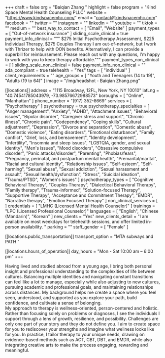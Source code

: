 +++
draft = false
org = "Baiqian Zhang "
highlight = false
program = "Kind Space Mental Health Counseling PLLC"
website = "https://www.kindspacemhc.com/"
email = "contact@kindspacemhc.com"
facebook = ""
twitter = ""
instagram = ""
linkedin = ""
youtube = ""
tiktok = ""
medium = ""
best_way_to_contact = [ "Email", "Website" ]
payment_types = [ "Out-of-network insurance" ]
sliding_scale_clinical = true
payment_info_clinical = """
$275 Initial Psychotherapy Assessment, $225 Individual Therapy, $275 Couples Therapy 
I am out-of-network, but I work with Thrizer to help with OON benefits. Alternatively, I can provide a superbill for reimbursement. Please reach out with any questions, I'm happy to work with you to keep therapy affordable."""
payment_types_non_clinical = [ ]
sliding_scale_non_clinical = false
payment_info_non_clinical = ""
ada_compliant = true
telehealth = "Yes"
tags = [ "individual" ]
client_requirements = ""
age_groups = [ "Youth and Teenagers (14 to 19)", "Adults (19 to 64)" ]
image = "/img/headshot - Baiqian Zhang.png"

[[locations]]
address = "1115 Broadway, 12FL, New York, NY 10010"
latLng = "40.74541785043979, -73.98576672988573"
boroughs = [ "Online", "Manhattan" ]
phone_number = "(917) 352-8669"
services = [ "Psychotherapy" ]
psychotherapy = true
psychotherapy_specialties = [
  "Anger management",
  "Anxiety",
  "ADHD",
  "Attachment issues",
  "Behavioral issues",
  "Bipolar disorder",
  "Caregiver stress and support",
  "Chronic illness",
  "Chronic pain",
  "Codependency",
  "Coping skills",
  "Cultural adjustment",
  "Depression",
  "Divorce and separation",
  "Domestic abuse",
  "Domestic violence",
  "Eating disorders",
  "Emotional disturbance",
  "Family conflict",
  "Grief, loss, and bereavement",
  "Identity development",
  "Infertility",
  "Insomnia and sleep issues",
  "LGBTQIA, gender, and sexual identity",
  "Men's issues",
  "Mood disorders",
  "Obsessive compulsive disorder",
  "Panic attacks/disorder",
  "Parenting",
  "Phobias/fears",
  "Pregnancy, perinatal, and postpartum mental health",
  "Premarital/marital",
  "Racial and cultural identity",
  "Relationship issues",
  "Self-esteem",
  "Self-harming",
  "Sexual abuse",
  "Sexual addiction",
  "Sexual harassment and assault",
  "Sexual health/dysfunction",
  "Stress",
  "Suicidal ideation",
  "Trauma/PTSD",
  "Women's issues"
]
psychotherapy_types = [
  "Cognitive Behavioral Therapy",
  "Couples Therapy",
  "Dialectical Behavioral Therapy",
  "Family therapy",
  "Trauma-informed",
  "Solution-focused Therapy",
  "Supportive Therapy",
  "Acceptance and Commitment Therapy",
  "EMDR",
  "Narrative therapy",
  "Emotion Focused Therapy"
]
non_clinical_services = [ ]
credentials = [ "LMHC (Licensed Mental Health Counselor)" ]
trainings = "LPC (Licensed Professional Counselor)"
languages = [ "English", "Chinese (Mandarin)", "Korean" ]
new_clients = "Yes"
new_clients_detail = "I am available on most weekdays for telehealth sessions, and offer limited in-person availability. "
parking = ""
staff_gender = [ "Female" ]

  [[locations.public_transportation]]
  transport_option = "MTA subways and PATH "

  [[locations.hours_of_operation]]
  day_hours = "Mon - Sat  10:00 am – 6:00 pm"
+++


Having lived and studied abroad from a young age, I bring both personal insight and professional understanding to the complexities of life between cultures. Balancing multiple identities and navigating constant transitions can feel like a lot to manage, especially while also adjusting to new cultures, pursuing academic and professional goals, and maintaining relationships across distances. My background helps me create a space where you feel seen, understood, and supported as you explore your path, build confidence, and cultivate a sense of belonging. <br>
My approach to therapy is wellness-oriented, person-centered and holistic. Rather than focusing solely on problems or diagnoses, I see the individuals I support through a lens of growth, resilience, and possibility. Challenges are only one part of your story and they do not define you. I aim to create space for you to rediscover your strengths and imagine what wellness looks like for you. In practice, I tailor therapy to your unique needs, drawing on evidence-based methods such as ACT, CBT, DBT, and EMDR, while also integrating creative arts to make the process engaging, rewarding and meaningful. <br>
